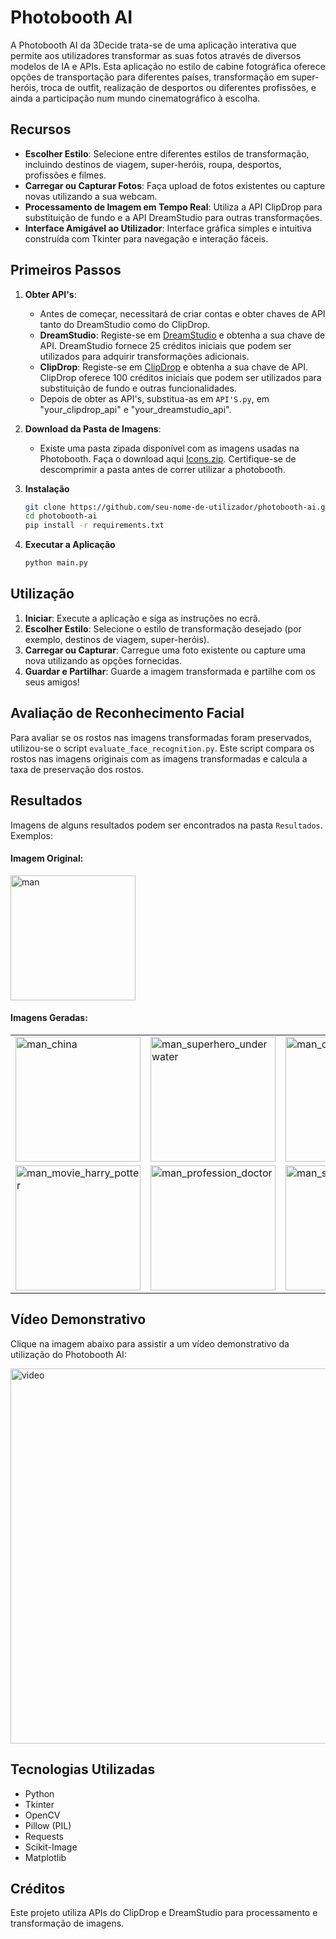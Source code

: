 # Photobooth AI

A Photobooth AI da 3Decide trata-se de uma aplicação interativa que permite aos utilizadores transformar as suas fotos através de diversos modelos de IA e APIs. Esta aplicação no estilo de cabine fotográfica oferece opções de transportação para diferentes países, transformação em super-heróis, troca de outfit, realização de desportos ou diferentes profissões, e ainda a participação num mundo cinematográfico à escolha.

## Recursos

- **Escolher Estilo**: Selecione entre diferentes estilos de transformação, incluindo destinos de viagem, super-heróis, roupa, desportos, profissões e filmes.
- **Carregar ou Capturar Fotos**: Faça upload de fotos existentes ou capture novas utilizando a sua webcam.
- **Processamento de Imagem em Tempo Real**: Utiliza a API ClipDrop para substituição de fundo e a API DreamStudio para outras transformações.
- **Interface Amigável ao Utilizador**: Interface gráfica simples e intuitiva construída com Tkinter para navegação e interação fáceis.

## Primeiros Passos

1. **Obter API's**:
   - Antes de começar, necessitará de criar contas e obter chaves de API tanto do DreamStudio como do ClipDrop.
   - **DreamStudio**: Registe-se em [DreamStudio](https://dreamstudio.com) e obtenha a sua chave de API. DreamStudio fornece 25 créditos iniciais que podem ser utilizados para adquirir transformações adicionais.
   - **ClipDrop**: Registe-se em [ClipDrop](https://clipdrop.co) e obtenha a sua chave de API. ClipDrop oferece 100 créditos iniciais que podem ser utilizados para substituição de fundo e outras funcionalidades.
   - Depois de obter as API's, substitua-as em `API'S.py`, em "your_clipdrop_api" e "your_dreamstudio_api".

3. **Download da Pasta de Imagens**:
   - Existe uma pasta zipada disponível com as imagens usadas na Photobooth. Faça o download aqui [Icons.zip](https://drive.google.com/file/d/1JiDvgkUUgC67-279M98mjCBfky9KwIi3/view?usp=sharing). Certifique-se de descomprimir a pasta antes de correr utilizar a photobooth.

4. **Instalação**

   ```bash
   git clone https://github.com/seu-nome-de-utilizador/photobooth-ai.git
   cd photobooth-ai
   pip install -r requirements.txt
   ```

5. **Executar a Aplicação**
   ```bash
   python main.py
   ```

## Utilização

1. **Iniciar**: Execute a aplicação e siga as instruções no ecrã.
2. **Escolher Estilo**: Selecione o estilo de transformação desejado (por exemplo, destinos de viagem, super-heróis).
3. **Carregar ou Capturar**: Carregue uma foto existente ou capture uma nova utilizando as opções fornecidas.
4. **Guardar e Partilhar**: Guarde a imagem transformada e partilhe com os seus amigos!

## Avaliação de Reconhecimento Facial

Para avaliar se os rostos nas imagens transformadas foram preservados, utilizou-se o script `evaluate_face_recognition.py`. Este script compara os rostos nas imagens originais com as imagens transformadas e calcula a taxa de preservação dos rostos.

## Resultados

Imagens de alguns resultados podem ser encontrados na pasta `Resultados`. Exemplos:

#### Imagem Original:

<td><img src="https://github.com/marianaas8/PhotoboothAI_3Decide/assets/126023917/a2506496-3f12-4e5c-a036-2405dc35ba97" alt="man" style="width: 200px;"/></td>

#### Imagens Geradas:

<table>
  <tr>
    <td><img src="https://github.com/marianaas8/PhotoboothAI_3Decide/assets/126023917/64fa7298-19fe-4bf7-9dff-67a72465b176" alt="man_china" style="width: 200px;"/></td>
    <td><img src="https://github.com/marianaas8/PhotoboothAI_3Decide/assets/126023917/59ee82b8-090a-408e-b30e-89c2ef41b4e4" alt="man_superhero_underwater" style="width: 200px;"/></td>
         <td><img src="https://github.com/marianaas8/PhotoboothAI_3Decide/assets/126023917/54782870-97af-4f9e-8613-917922ee0ab6" alt="man_outfit_background" style="width: 200px;"/></td>

  </tr>
  <tr>
    <td><img src="https://github.com/marianaas8/PhotoboothAI_3Decide/assets/126023917/b5673a1d-50b9-4d47-858d-46e826a7b036" alt="man_movie_harry_potter" style="width: 200px;"/></td>
    <td><img src="https://github.com/marianaas8/PhotoboothAI_3Decide/assets/126023917/39c73ea3-0907-4821-a046-c1a8849ecaa6" alt="man_profession_doctor" style="width: 200px;"/></td>
    <td><img src="https://github.com/marianaas8/PhotoboothAI_3Decide/assets/126023917/318dc6d9-e3a4-4c7c-81ef-b66bc546a8b1" alt="man_sport_running" style="width: 200px;"/></td>
  </tr>
</table>

## Vídeo Demonstrativo

Clique na imagem abaixo para assistir a um vídeo demonstrativo da utilização do Photobooth AI:


<td>
  <a href="https://github.com/marianaas8/PhotoboothAI_3Decide/assets/126023917/50f812ff-498d-4277-a94c-6cb678e73d68">
    <img src="https://github.com/marianaas8/PhotoboothAI_3Decide/assets/126023917/50f812ff-498d-4277-a94c-6cb678e73d68" alt="video" style="width: 600px;"/>
  </a>
</td>


## Tecnologias Utilizadas

- Python
- Tkinter
- OpenCV
- Pillow (PIL)
- Requests
- Scikit-Image
- Matplotlib

## Créditos

Este projeto utiliza APIs do ClipDrop e DreamStudio para processamento e transformação de imagens.
